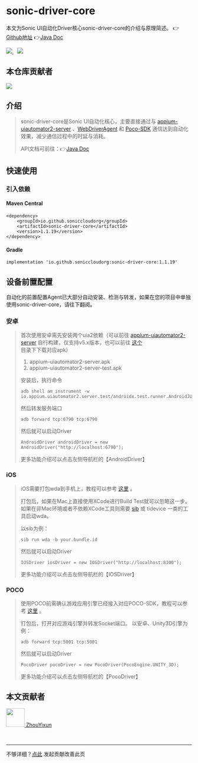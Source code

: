 # sonic-driver-core

本文为Sonic UI自动化Driver核心sonic-driver-core的介绍与原理简述。 👉[Github地址](https://github.com/SonicCloudOrg/sonic-driver-core) 👉[Java Doc](https://s01.oss.sonatype.org/service/local/repositories/releases/archive/io/github/soniccloudorg/sonic-driver-core/1.1.19/sonic-driver-core-1.1.19-javadoc.jar/!/index.html)

<a href="#">  
<img src="https://img.shields.io/github/stars/SonicCloudOrg/sonic-driver-core?style=social">
<img style="margin-left:10px" src="https://img.shields.io/github/forks/SonicCloudOrg/sonic-driver-core?style=social">
</a>

## 本仓库贡献者

<a href="https://github.com/SonicCloudOrg/sonic-driver-core/graphs/contributors">
  <img src="https://contrib.rocks/image?repo=SonicCloudOrg/sonic-driver-core" />
</a>

## 介绍

> sonic-driver-core是Sonic UI自动化核心，主要直接通过与 
[appium-uiautomator2-server](https://github.com/SonicCloudOrg/sonic-appium-uiautomator2-server) 、[WebDriverAgent](https://github.com/SonicCloudOrg/sonic-ios-wda) 和
 [Poco-SDK](https://github.com/SonicCloudOrg/sonic-sdk-poco) 通信达到自动化效果，减少通信过程中的时延与消耗。
> 
> API文档可前往：👉[Java Doc](https://s01.oss.sonatype.org/service/local/repositories/releases/archive/io/github/soniccloudorg/sonic-driver-core/1.1.19/sonic-driver-core-1.1.19-javadoc.jar/!/index.html)

## 快速使用

### 引入依赖

#### Maven Central

```
<dependency>
    <groupId>io.github.soniccloudorg</groupId>
    <artifactId>sonic-driver-core</artifactId>
    <version>1.1.19</version>
</dependency>
```

#### Gradle

```
implementation 'io.github.soniccloudorg:sonic-driver-core:1.1.19'
```

## 设备前置配置

自动化的前置配置Agent已大部分自动安装、检测与转发，如果在您的项目中单独使用sonic-driver-core，请往下翻阅。

### 安卓
> 首次使用安卓需先安装两个uia2依赖（可以前往 [appium-uiautomator2-server](https://github.com/SonicCloudOrg/sonic-appium-uiautomator2-server) 自行构建，仅支持v5.x版本，也可以前往 [这个](https://github.com/SonicCloudOrg/sonic-agent/tree/main/plugins) 目录下下载对应apk）
> 1. appium-uiautomator2-server.apk
> 2. appium-uiautomator2-server-test.apk
> 
> 安装后，执行命令
> ```
> adb shell am instrument -w io.appium.uiautomator2.server.test/androidx.test.runner.AndroidJUnitRunner
> ```
> 然后转发服务端口
> ```
> adb forward tcp:6790 tcp:6790
> ```
> 然后就可以启动Driver
> ```
> AndroidDriver androidDriver = new AndroidDriver("http://localhost:6790");
> ```
> 更多功能介绍可以点击左侧导航栏的【AndroidDriver】

### iOS

> iOS需要打包wda到手机上，教程可以参考 [这里](https://sonic-cloud.cn/deploy?tag=ios) 。
> 
> 打包后，如果在Mac上直接使用XCode进行Build Test就可以忽略这一步。
> 如果在非Mac环境或者不依赖XCode工具则需要 [sib](https://sonic-cloud.cn/sib) 或 tidevice 一类的工具启动wda。
> 
> 以sib为例：
> ```
> sib run wda -b your.bundle.id
> ```
> 然后就可以启动Driver
> ```
> IOSDriver iosDriver = new IOSDriver("http://localhost:8100");
> ```
> 更多功能介绍可以点击左侧导航栏的【IOSDriver】

### POCO

> 使用POCO前需确认游戏应用引擎已经接入对应POCO-SDK，教程可以参考 [这里](https://sonic-cloud.cn/document?tag=poco) 。
> 
> 打包后，打开对应游戏引擎并转发Socket端口。 以安卓、Unity3D引擎为例：
> ```
> adb forward tcp:5001 tcp:5001
> ```
> 然后就可以启动Driver
> ```
> PocoDriver pocoDriver = new PocoDriver(PocoEngine.UNITY_3D);
> ```
> 更多功能介绍可以点击左侧导航栏的【PocoDriver】

## 本文贡献者
<div class="cont">
<a href="https://github.com/ZhouYixun" target="_blank">
<img src="https://avatars.githubusercontent.com/u/56339314?v=4" width="50"/>
<span>ZhouYixun</span>
</a>
</div>


&nbsp;
&nbsp;
***
不够详细？[点此](https://github.com/SonicCloudOrg/sonic-offical-website/edit/main/src/markdown/sdc/re-sdc.md) 发起贡献改善此页
